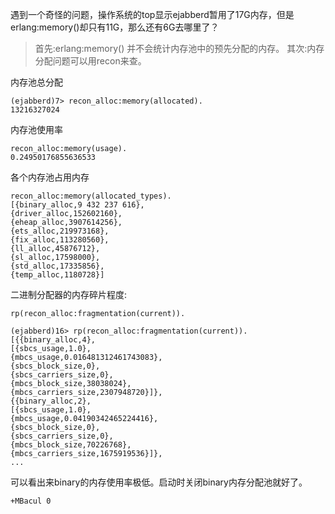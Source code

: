 遇到一个奇怪的问题，操作系统的top显示ejabberd暂用了17G内存，但是erlang:memory()却只有11G，那么还有6G去哪里了？

> 首先:erlang:memory() 并不会统计内存池中的预先分配的内存。
> 其次:内存分配问题可以用recon来查。


内存池总分配

```
(ejabberd)7> recon_alloc:memory(allocated).
13216327024

```

内存池使用率

```
recon_alloc:memory(usage).
0.24950176855636533
```

各个内存池占用内存

```
recon_alloc:memory(allocated_types).
[{binary_alloc,9 432 237 616},
{driver_alloc,152602160},
{eheap_alloc,3907614256},
{ets_alloc,219973168},
{fix_alloc,113280560},
{ll_alloc,45876712},
{sl_alloc,17598000},
{std_alloc,17335856},
{temp_alloc,1180728}]
```

二进制分配器的内存碎片程度:

```
rp(recon_alloc:fragmentation(current)).

(ejabberd)16> rp(recon_alloc:fragmentation(current)).
[{{binary_alloc,4},
[{sbcs_usage,1.0},
{mbcs_usage,0.016481312461743083},
{sbcs_block_size,0},
{sbcs_carriers_size,0},
{mbcs_block_size,38038024},
{mbcs_carriers_size,2307948720}]},
{{binary_alloc,2},
[{sbcs_usage,1.0},
{mbcs_usage,0.04190342465224416},
{sbcs_block_size,0},
{sbcs_carriers_size,0},
{mbcs_block_size,70226768},
{mbcs_carriers_size,1675919536}]},
...
```

可以看出来binary的内存使用率极低。启动时关闭binary内存分配池就好了。

```
+MBacul 0
```
